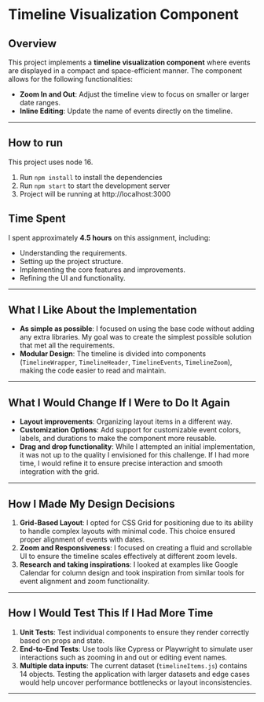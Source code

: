 # Timeline Visualization Component

## Overview

This project implements a **timeline visualization component** where events are displayed in a compact and space-efficient manner. The component allows for the following functionalities:

- **Zoom In and Out**: Adjust the timeline view to focus on smaller or larger date ranges.
- **Inline Editing**: Update the name of events directly on the timeline.

---

## How to run

This project uses node 16.

1. Run `npm install` to install the dependencies
1. Run `npm start` to start the development server
1. Project will be running at http://localhost:3000

## Time Spent

I spent approximately **4.5 hours** on this assignment, including:

- Understanding the requirements.
- Setting up the project structure.
- Implementing the core features and improvements.
- Refining the UI and functionality.

---

## What I Like About the Implementation

- **As simple as possible**: I focused on using the base code without adding any extra libraries. My goal was to create the simplest possible solution that met all the requirements.
- **Modular Design**: The timeline is divided into components (`TimelineWrapper`, `TimelineHeader`, `TimelineEvents`, `TimelineZoom`), making the code easier to read and maintain.

---

## What I Would Change If I Were to Do It Again

- **Layout improvements**: Organizing layout items in a different way.
- **Customization Options**: Add support for customizable event colors, labels, and durations to make the component more reusable.
- **Drag and drop functionality**: While I attempted an initial implementation, it was not up to the quality I envisioned for this challenge. If I had more time, I would refine it to ensure precise interaction and smooth integration with the grid.

---

## How I Made My Design Decisions

1. **Grid-Based Layout**: I opted for CSS Grid for positioning due to its ability to handle complex layouts with minimal code. This choice ensured proper alignment of events with dates.
2. **Zoom and Responsiveness**: I focused on creating a fluid and scrollable UI to ensure the timeline scales effectively at different zoom levels.
3. **Research and taking inspirations**: I looked at examples like Google Calendar for column design and took inspiration from similar tools for event alignment and zoom functionality.

---

## How I Would Test This If I Had More Time

1. **Unit Tests**: Test individual components to ensure they render correctly based on props and state.
1. **End-to-End Tests**: Use tools like Cypress or Playwright to simulate user interactions such as zooming in and out or editing event names.
1. **Multiple data inputs**: The current dataset (`timelineItems.js`) contains 14 objects. Testing the application with larger datasets and edge cases would help uncover performance bottlenecks or layout inconsistencies.

---
